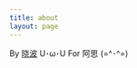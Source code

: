```yaml
---
title: about
layout: page
---
```


By [晓波](https://zh.wikipedia.org/wiki/User:Zhugexiaobo)  U･ω･U
For 阿思  (=^･^=)
